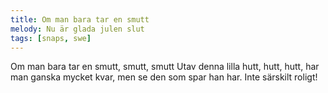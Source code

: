 ```yaml
---
title: Om man bara tar en smutt
melody: Nu är glada julen slut
tags: [snaps, swe]
---
```


Om man bara tar en
smutt, smutt, smutt
Utav denna lilla hutt, hutt, hutt,
har man ganska mycket kvar,
men se den som spar han har.
Inte särskilt roligt!
